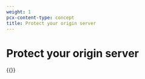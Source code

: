 ```yaml
---
weight: 1
pcx-content-type: concept
title: Protect your origin server
---
```


# Protect your origin server

{{<render file="_origin-health-overview.md">}}
